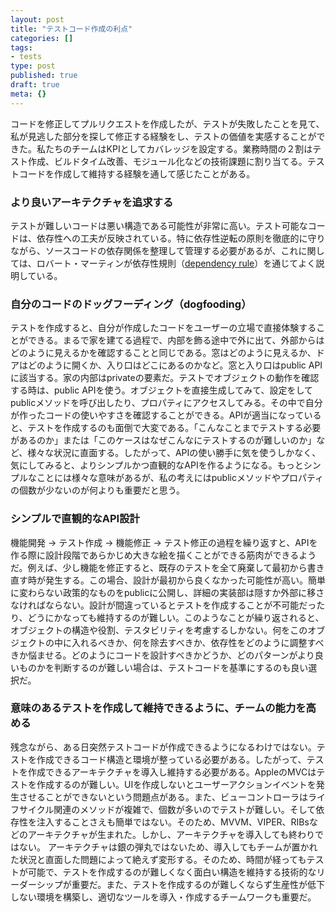 ```yaml
---
layout: post
title: "テストコード作成の利点"
categories: []
tags:
- tests
type: post
published: true
draft: true
meta: {}
---
```


コードを修正してプルリクエストを作成したが、テストが失敗したことを見て、私が見逃した部分を探して修正する経験をし、テストの価値を実感することができた。私たちのチームはKPIとしてカバレッジを設定する。業務時間の２割はテスト作成、ビルドタイム改善、モジュール化などの技術課題に割り当てる。テストコードを作成して維持する経験を通して感じたことがある。

### より良いアーキテクチャを追求する

テストが難しいコードは悪い構造である可能性が非常に高い。テスト可能なコードは、依存性への工夫が反映されている。特に依存性逆転の原則を徹底的に守りながら、ソースコードの依存関係を整理して管理する必要があるが、これに関しては、ロバート・マーティンが依存性規則（[dependency rule](https://khalilstemmler.com/wiki/dependency-rule/)）を通じてよく説明している。

### 自分のコードのドッグフーディング（dogfooding）

テストを作成すると、自分が作成したコードをユーザーの立場で直接体験することができる。まるで家を建てる過程で、内部を飾る途中で外に出て、外部からはどのように見えるかを確認することと同じである。窓はどのように見えるか、ドアはどのように開くか、入り口はどこにあるのかなど。窓と入り口はpublic APIに該当する。家の内部はprivateの要素だ。テストでオブジェクトの動作を確認する時は、public APIを使う。オブジェクトを直接生成してみて、設定をしてpublicメソッドを呼び出したり、プロパティにアクセスしてみる。その中で自分が作ったコードの使いやすさを確認することができる。APIが適当になっていると、テストを作成するのも面倒で大変である。「こんなことまでテストする必要があるのか」または「このケースはなぜこんなにテストするのが難しいのか」など、様々な状況に直面する。したがって、APIの使い勝手に気を使うしかなく、気にしてみると、よりシンプルかつ直観的なAPIを作るようになる。もっとシンプルなことには様々な意味があるが、私の考えにはpublicメソッドやプロパティの個数が少ないのが何よりも重要だと思う。

### シンプルで直観的なAPI設計

機能開発 → テスト作成 → 機能修正 → テスト修正の過程を繰り返すと、APIを作る際に設計段階であらかじめ大きな絵を描くことができる筋肉ができるようだ。例えば、少し機能を修正すると、既存のテストを全て廃棄して最初から書き直す時が発生する。この場合、設計が最初から良くなかった可能性が高い。簡単に変わらない政策的なものをpublicに公開し、詳細の実装部は隠すか外部に移さなければならない。設計が間違っているとテストを作成することが不可能だったり、どうにかなっても維持するのが難しい。このようなことが繰り返されると、オブジェクトの構造や役割、テスタビリティを考慮するしかない。何をこのオブジェクトの中に入れるべきか、何を除去すべきか、依存性をどのように調整すべきか悩ませる。どのようにコードを設計すべきかどうか、どのパターンがより良いものかを判断するのが難しい場合は、テストコードを基準にするのも良い選択だ。

### 意味のあるテストを作成して維持できるように、チームの能力を高める

残念ながら、ある日突然テストコードが作成できるようになるわけではない。テストを作成できるコード構造と環境が整っている必要がある。したがって、テストを作成できるアーキテクチャを導入し維持する必要がある。AppleのMVCはテストを作成するのが難しい。UIを作成しないとユーザーアクションイベントを発生させることができないという問題点がある。また、ビューコントローラはライフサイクル関連のメソッドが複雑で、個数が多いのでテストが難しい。そして依存性を注入することさえも簡単ではない。そのため、MVVM、VIPER、RIBsなどのアーキテクチャが生まれた。しかし、アーキテクチャを導入しても終わりではない。 
アーキテクチャは銀の弾丸ではないため、導入してもチームが置かれた状況と直面した問題によって絶えず変形する。そのため、時間が経ってもテストが可能で、テストを作成するのが難しくなく面白い構造を維持する技術的なリーダーシップが重要だ。また、テストを作成するのが難しくならず生産性が低下しない環境を構築し、適切なツールを導入・作成するチームワークも重要だ。